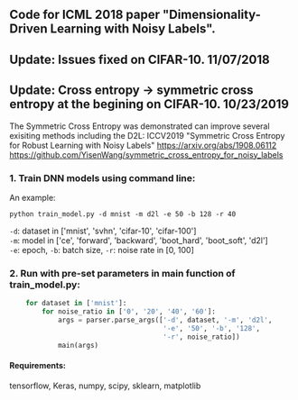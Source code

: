 ## Code for ICML 2018 paper "Dimensionality-Driven Learning with Noisy Labels".

## Update: Issues fixed on CIFAR-10. 11/07/2018
## Update: Cross entropy -> symmetric cross entropy at the begining on CIFAR-10. 10/23/2019

The Symmetric Cross Entropy was demonstrated can improve several exisiting methods including the D2L:
ICCV2019 "Symmetric Cross Entropy for Robust Learning with Noisy Labels"
https://arxiv.org/abs/1908.06112
https://github.com/YisenWang/symmetric_cross_entropy_for_noisy_labels

### 1. Train DNN models using command line:

An example: <br/>

```
python train_model.py -d mnist -m d2l -e 50 -b 128 -r 40 
```

`-d`: dataset in ['mnist', 'svhn', 'cifar-10', 'cifar-100'] <br/>
`-m`: model in ['ce', 'forward', 'backward', 'boot_hard', 'boot_soft', 'd2l'] <br/>
`-e`: epoch, `-b`: batch size, `-r`: noise rate in [0, 100] <br/> 


### 2. Run with pre-set parameters in main function of train_model.py:
```python
    for dataset in ['mnist']:
        for noise_ratio in ['0', '20', '40', '60']:
            args = parser.parse_args(['-d', dataset, '-m', 'd2l',
                                      '-e', '50', '-b', '128',
                                      '-r', noise_ratio])
            main(args)
```

#### Requirements:
tensorflow, Keras, numpy, scipy, sklearn, matplotlib
